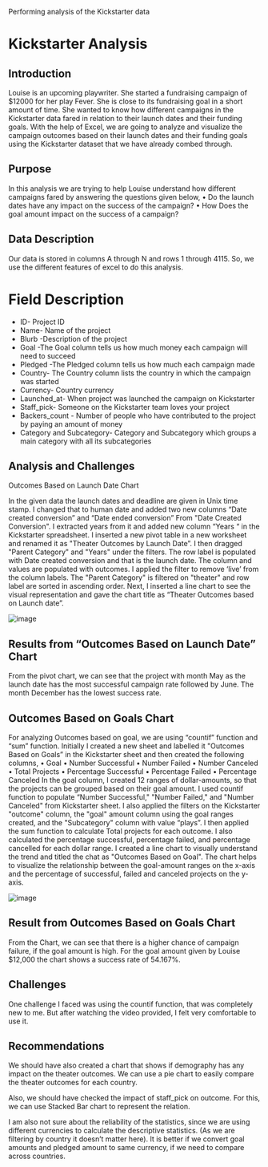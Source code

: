 Performing analysis of the Kickstarter data
# Kickstarter Analysis
## Introduction

  Louise is an upcoming playwriter. She started a fundraising campaign of $12000 for her play Fever. She is close to its fundraising goal in a short amount of time. She wanted to know how different campaigns in the Kickstarter data fared in relation to their launch dates and their funding goals. With the help of Excel, we are going to analyze and visualize the campaign outcomes based on their launch dates and their funding goals using the Kickstarter dataset that we have already combed through.
## Purpose

  In this analysis we are trying to help Louise understand how different campaigns fared by answering the questions given below,
•	Do the launch dates have any impact on the success of the campaign?
•	How Does the goal amount impact on the success of a campaign?

## Data Description

 Our data is stored in columns A through N and rows 1 through 4115. So, we use the different features of excel to do this analysis.

# Field	Description
* ID-	Project ID
* Name-	Name of the project
* Blurb	-Description of the project
* Goal	-The Goal column tells us how much money each campaign will need to succeed
* Pledged	-The Pledged column tells us how much each campaign made
* Country-	The Country column lists the country in which the campaign was started
* Currency-	Country currency
* Launched_at-	When project was launched the campaign on Kickstarter
* Staff_pick-	Someone on the Kickstarter team loves your project
* Backers_count -	Number of people who have contributed to the project by paying an amount of money
* Category and Subcategory-	Category and Subcategory which groups a main category with all its subcategories




## Analysis and Challenges
  Outcomes Based on Launch Date Chart
     
 In the given data the launch dates and deadline are given in Unix time stamp. I changed that to human date and added two new columns “Date created conversion” and “Date ended conversion” From "Date Created Conversion". I extracted years from it and added new column “Years “ in the Kickstarter spreadsheet. I inserted a new pivot table in a new worksheet and renamed it as "Theater Outcomes by Launch Date”. I then dragged "Parent Category" and "Years" under the filters. The row label is populated with Date created conversion and that is the launch date. The column and values are populated with outcomes. I applied the filter to remove ‘live’ from the column labels. The "Parent Category" is filtered on "theater" and row label are sorted in ascending order. Next, I inserted a line chart to see the visual representation and gave the chart title as “Theater Outcomes based on Launch date”.

 ![image](https://user-images.githubusercontent.com/72629108/153688056-5e1c3ec8-24c9-460d-b71d-c479ae0c5baf.png)


 ##  Results from “Outcomes Based on Launch Date” Chart
   
 From the pivot chart, we can see that the project with month May as the launch date has the most successful campaign rate followed by June. The month December has the lowest success rate.




  ## Outcomes Based on Goals Chart
  For analyzing Outcomes based on goal, we are using “countif” function and “sum” function. Initially I created a new sheet and labelled it "Outcomes Based on Goals” in the Kickstarter sheet and then created the following columns,
•	Goal
•	Number Successful
•	Number Failed
•	Number Canceled
•	Total Projects
•	Percentage Successful
•	Percentage Failed
•	Percentage Canceled
    In the goal column, I created 12 ranges of dollar-amounts, so that the projects can be grouped based on their goal amount. I used countif function to populate “Number Successful," "Number Failed," and "Number Canceled" from Kickstarter sheet. I also applied the filters on the Kickstarter "outcome" column, the "goal" amount column using the goal ranges created, and the "Subcategory" column with value “plays”. I then applied the sum function to calculate Total projects for each outcome. I also calculated the percentage successful, percentage failed, and percentage cancelled for each dollar range. I created a line chart to visually understand the trend and titled the chat as "Outcomes Based on Goal". The chart helps to visualize the relationship between the goal-amount ranges on the x-axis and the percentage of successful, failed and canceled projects on the y-axis.

 ![image](https://user-images.githubusercontent.com/72629108/153688021-c67f6d26-0ac8-4aeb-8063-1f57523e300c.png)


## Result from Outcomes Based on Goals Chart
From the Chart, we can see that there is a higher chance of campaign failure, if the goal amount is high. For the goal amount given by Louise $12,000 the chart shows a success rate of 54.167%.

## Challenges
One challenge I faced was using the countif function, that was completely new to me. But after watching the video provided, I felt very comfortable to use it.

## Recommendations
We should have also created a chart that shows if demography has any impact on the theater outcomes. We can use a pie chart to easily compare the theater outcomes for each country.

Also, we should have checked the impact of staff_pick on outcome. For this, we can use Stacked Bar chart to represent the relation.

I am also not sure about the reliability of the statistics, since we are using different currencies to calculate the descriptive statistics. (As we are filtering by country it doesn’t matter here). It is better if we convert goal amounts and pledged amount to same currency, if we need to compare across countries.

